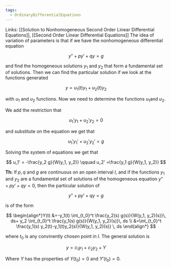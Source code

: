 ```yaml
---
tags:
  - OrdinaryDifferentialEquations
---
```

Links: [[Solution to Nonhomogeneous Second Order Linear Differential Equations]], [[Second Order Linear Differential Equations]]
The idea of variation of parameters is that if we have the nonhomogeneous differential equation

$$ y'' +py'+qy = g $$

and find the homogeneous solutions $y_1$ and $y_2$ that form a fundamental set of solutions. Then we can find the particular solution if we look at the functions generated

$$ y = u_1(t) y_1 + u_2(t)y_2 $$

with $u_1$ and $u_2$ functions. Now we need to determine the functions $u_1$and $u_2$.

We add the restriction that

$$ u_1' y_1 +u_2' y_2 = 0 $$

and substitute on the equation we get that

$$ u_1'y_1'+u_2'y_2' = g $$

Solving the system of equations we get that

$$ u_1' = -\frac{y_2 g}{W(y_1, y_2)} \qquad u_2' =\frac{y_1 g}{W(y_1, y_2)} $$

**************Th:************** If $p, q$ and $g$ are continuous on an open interval $I$, and if the functions $y_1$ and $y_2$ are a fundamental set of solutions of the homogeneous equation $y'' +py'+qy = 0$, then the particular solution of

$$ y''+py'+qy= g $$

is of the form

$$ \begin{align*}Y(t) &=-y_1(t) \int_{t_0}^t \frac{y_2(s) g(s)}{W(y_1, y_2)(s)}\, ds+ y_2 \int_{t_0}^t \frac{y_1(s) g(s)}{W(y_1, y_2)(s)}\, ds \\ &=\int_{t_0}^t \frac{y_1(s) y_2(t)-y_1(t)y_2(s)}{W(y_1, y_2)(s)} \, ds \end{align*} $$

where $t_0$ is any convinently chosen point in $I$. The general solution is

$$ y =c_1 y_1+c_2y_2 +Y $$

Where $Y$ has the properties of $Y(t_0) =0$ and $Y'(t_0) =0$.